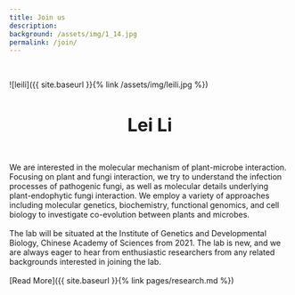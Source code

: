 ```yaml
---
title: Join us
description:   
background: /assets/img/1_14.jpg
permalink: /join/
---
```




&nbsp;

![leili]({{ site.baseurl }}{% link /assets/img/leili.jpg %})

&nbsp;
&nbsp;
<p align="center">
<font size="6">
  <b>Lei Li</b>
</font>
</p>
<br/>
<br/>
We are interested in the molecular mechanism of plant-microbe interaction. Focusing on plant and fungi interaction, we try to understand the infection processes of pathogenic fungi, as well as molecular details underlying plant-endophytic fungi interaction. We employ a variety of approaches including molecular genetics, biochemistry, functional genomics, and cell biology to investigate co-evolution between plants and microbes.
<br/>
<br/>
The lab will be situated at the Institute of Genetics and Developmental Biology, Chinese Academy of Sciences from 2021. The lab is new, and we are always eager to hear from enthusiastic researchers from any related backgrounds interested in joining the lab.
<br/>
<br/>
[Read More]({{ site.baseurl }}{% link pages/research.md %})
<br/>
<br/>
